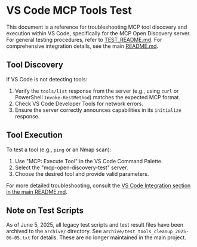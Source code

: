 # VS Code MCP Tools Test

This document is a reference for troubleshooting MCP tool discovery and execution within VS Code, specifically for the MCP Open Discovery server. For general testing procedures, refer to [TEST_README.md](./TEST_README.md). For comprehensive integration details, see the main [README.md](../README.md).

## Tool Discovery

If VS Code is not detecting tools:

1.  Verify the `tools/list` response from the server (e.g., using `curl` or PowerShell `Invoke-RestMethod`) matches the expected MCP format.
2.  Check VS Code Developer Tools for network errors.
3.  Ensure the server correctly announces capabilities in its `initialize` response.

## Tool Execution

To test a tool (e.g., `ping` or an Nmap scan):

1.  Use "MCP: Execute Tool" in the VS Code Command Palette.
2.  Select the "mcp-open-discovery-test" server.
3.  Choose the desired tool and provide valid parameters.

For more detailed troubleshooting, consult the [VS Code Integration section in the main README.md](../README.md).

## Note on Test Scripts

As of June 5, 2025, all legacy test scripts and test result files have been archived to the `archive/` directory. See `archive/test_tools_cleanup_2025-06-05.txt` for details. These are no longer maintained in the main project.
